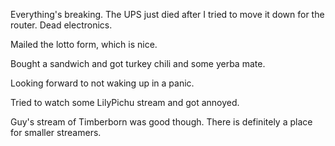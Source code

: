 Everything's breaking. The UPS just died after I tried to move it down for the router. Dead electronics.

Mailed the lotto form, which is nice.

Bought a sandwich and got turkey chili and some yerba mate.

Looking forward to not waking up in a panic.

Tried to watch some LilyPichu stream and got annoyed.

Guy's stream of Timberborn was good though. There is definitely a place for smaller streamers.
